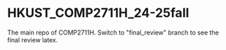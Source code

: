 # HKUST_COMP2711H_24-25fall

The main repo of COMP2711H.
Switch to "final_review" branch to see the final review latex.
